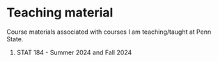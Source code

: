 # Teaching material
Course materials associated with courses I am teaching/taught at Penn State.
1. STAT 184 - Summer 2024 and Fall 2024
